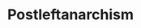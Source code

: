 ---
title: Postleftanarchism
crosslinks:
- Anarchism
- AnarchismOnline
- askphilosophy
- communism
- BestOfAnarchism
- COMPLETEANARCHY
- postanarchism
---